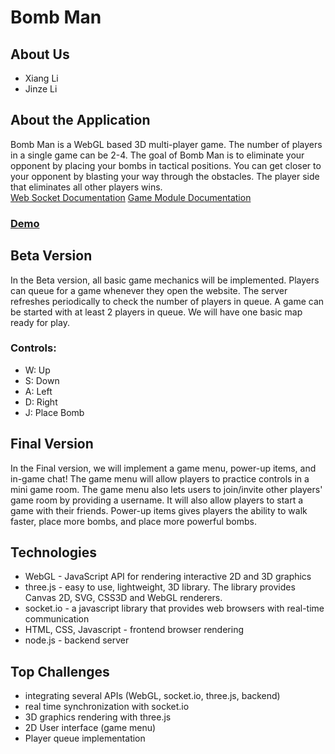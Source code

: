 # Bomb Man

## About Us
* Xiang Li
* Jinze Li

## About the Application
Bomb Man is a WebGL based 3D multi-player game. The number of players in a single game can be 2-4. The goal of Bomb Man is to eliminate your opponent by placing your bombs in tactical positions. You can get closer to your opponent by blasting your way through the obstacles. The player side that eliminates all other players wins.  
[Web Socket Documentation](BombMan)
[Game Module Documentation](BombMan/lib)

### [Demo](https://youtu.be/liAVEiFeZ7k)

## Beta Version 
In the Beta version, all basic game mechanics will be implemented. Players can queue for a game whenever they open the website. The server refreshes periodically to check the number of players in queue. A game can be started with at least 2 players in queue. We will have one basic map ready for play. 

### Controls: 
* W: Up
* S: Down
* A: Left
* D: Right
* J: Place Bomb

## Final Version
In the Final version, we will implement a game menu, power-up items, and in-game chat! The game menu will allow players to practice controls in a mini game room. The game menu also lets users to join/invite other players' game room by providing a username. It will also allow players to start a game with their friends. Power-up items gives players the ability to walk faster, place more bombs, and place more powerful bombs.

## Technologies
* WebGL - JavaScript API for rendering interactive 2D and 3D graphics 
* three.js - easy to use, lightweight, 3D library. The library provides Canvas 2D, SVG, CSS3D and WebGL renderers.
* socket.io - a javascript library that provides web browsers with real-time communication 
* HTML, CSS, Javascript - frontend browser rendering
* node.js - backend server


## Top Challenges
* integrating several APIs (WebGL, socket.io, three.js, backend) 
* real time synchronization with socket.io
* 3D graphics rendering with three.js
* 2D User interface (game menu)
* Player queue implementation
